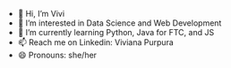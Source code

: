 - 👋 Hi, I’m Vivi
- 👀 I’m interested in Data Science and Web Development
- 🌱 I’m currently learning Python, Java for FTC, and JS
- 📫 Reach me on Linkedin: Viviana Purpura
- 😄 Pronouns: she/her



